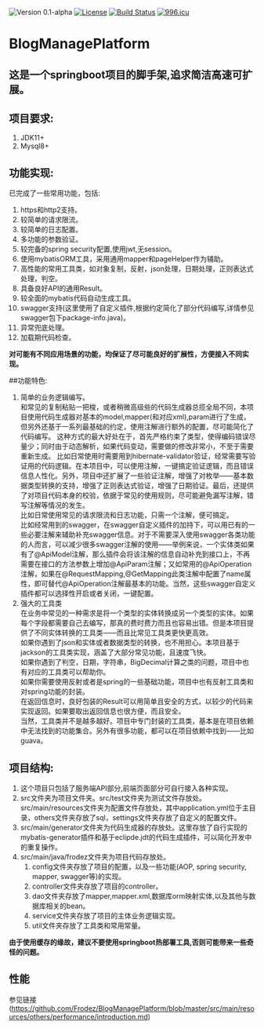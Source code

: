 ![Version 0.1-alpha](https://img.shields.io/github/tag-pre/Frodez/BlogManagePlatform.svg)
[![License](https://img.shields.io/badge/license-apache-blue.svg)](https://github.com/Frodez/BlogManagePlatform/blob/master/LICENSE)
[![Build Status](https://travis-ci.com/Frodez/BlogManagePlatform.svg)](https://travis-ci.org/Frodez/BlogManagePlatform)
[![996.icu](https://img.shields.io/badge/link-996.icu-red.svg)](https://996.icu)
# BlogManagePlatform  
## 这是一个springboot项目的脚手架,追求简洁高速可扩展。  

## 项目要求:
1. JDK11+
2. Mysql8+

## 功能实现:
已完成了一些常用功能，包括:
1. https和http2支持。
2. 较简单的请求限流。
3. 较简单的日志配置。
4. 多功能的参数验证。
5. 较完备的spring security配置,使用jwt,无session。
6. 使用mybatisORM工具，采用通用mapper和pageHelper作为辅助。
7. 高性能的常用工具类，如对象复制，反射，json处理，日期处理，正则表达式处理，判空。
8. 具备良好API的通用Result。
9. 较全面的mybatis代码自动生成工具。
10. swagger支持(这里使用了自定义插件,根据约定简化了部分代码编写,详情参见swagger包下package-info.java)。
11. 异常兜底处理。  
12. 加载期代码检查。  

**对可能有不同应用场景的功能，均保证了尽可能良好的扩展性，方便接入不同实现。**  

##功能特色:
1. 简单的业务逻辑编写。  
和常见的复制粘贴一把梭，或者稍微高级些的代码生成器总揽全局不同，本项目使用代码生成器对基本的model,mapper(和对应xml),param进行了生成，但另外还基于一系列最基础的约定，使用注解进行额外的配置，尽可能简化了代码编写。
这种方式的最大好处在于，首先严格约束了类型，使得编码错误尽量少；同时由于动态解析，如果代码变动，需要做的修改非常小，不至于需要重新生成。
比如日常使用时需要用到hibernate-validator验证，经常需要写验证用的代码逻辑。在本项目中，可以使用注解，一键搞定验证逻辑，而且错误信息人性化。另外，项目中还扩展了一些验证注解，增强了对枚举——基本数据类型转换的支持，增强了正则表达式验证，增强了日期验证。最后，还提供了对项目代码本身的校验，依据于常见的使用规则，尽可能避免漏写注解，错写注解等情况的发生。  
比如日常使用常见的请求限流和日志功能，只需一个注解，便可搞定。  
比如经常用到的swagger，在swagger自定义插件的加持下，可以用已有的一些必要注解来辅助补充swagger信息。对于不需要深入使用swagger各类功能的人而言，可以减少很多swagger注解的使用——举例来说，一个实体类如果有了@ApiModel注解，那么插件会将该注解的信息自动补充到接口上，不再需要在接口的方法参数上增加@ApiParam注解；又如常用的@ApiOperation注解，如果在@RequestMapping,@GetMapping此类注解中配置了name属性，即可替代@ApiOperation注解最基本的功能。当然，这些swagger自定义插件都可以选择性开启或者关闭，一键配置。  
2. 强大的工具类  
在业务中常见的一种需求是将一个类型的实体转换成另一个类型的实体。如果每个字段都需要自己去编写，那真的费时费力而且也容易出错。但是本项目提供了不同实体转换的工具类——而且比常见工具类更快更高效。  
如果你遇到了json和实体或者数据类型的转换，也不用担心。本项目基于jackson的工具类实现，涵盖了大部分常见功能，且速度飞快。  
如果你遇到了判空，日期，字符串，BigDecimal计算之类的问题，项目中也有对应的工具类可以帮助你。  
如果你需要使用反射或者是spring的一些基础功能，项目中也有反射工具类和对spring功能的封装。  
在返回信息时，良好包装的Result可以用简单且安全的方式，以较少的代码来实现返回。如果要取出返回信息也很方便，而且安全。  
当然，工具类并不是越多越好。项目中专门封装的工具类，基本是在项目依赖中无法找到的功能集合。另外有很多功能，都可以在项目依赖中找到——比如guava。  

## 项目结构:
1. 这个项目只包括了服务端API部分,前端页面部分可自行接入各种实现。
2. src文件夹为项目文件夹。src/test文件夹为测试文件存放处。src/main/resources文件夹为配置文件存放处，其中application.yml位于主目录，others文件夹存放了sql，settings文件夹存放了自定义的配置文件。
3. src/main/generator文件夹为代码生成器的存放处。这里存放了自行实现的mybatis-generator插件和基于eclipde.jdt的代码生成插件，可以简化开发中的重复操作。
4. src/main/java/frodez文件夹为项目代码存放处。 
    1. config文件夹存放了项目的配置，以及一些功能(AOP, spring security, mapper, swagger等)的实现。 
    2. controller文件夹存放了项目的controller。 
    3. dao文件夹存放了mapper,mapper.xml,数据库orm映射实体,以及其他与数据库相关的bean。 
    4. service文件夹存放了项目的主体业务逻辑实现。 
    5. util文件夹存放了工具类和常用常量。 

**由于使用缓存的缘故，建议不要使用springboot热部署工具,否则可能带来一些奇怪的问题。** 

## 性能
参见链接(https://github.com/Frodez/BlogManagePlatform/blob/master/src/main/resources/others/performance/introduction.md)

